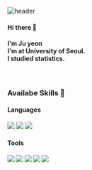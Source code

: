 ![header](https://capsule-render.vercel.app/api?type=rounded&color=gradient&customColorList=1,3,15,18&height=150&section=header&text=😊%20welcome%20😊%20&fontSize=80&desc=Ju%20yeon's%20github&descSize=20&descAlign=65&descAlignY=80)


#### Hi there 👋 
#### I'm Ju yeon <br>  I'm at University of Seoul. <br> I studied statistics.
 

<br>

<h3> Availabe Skills 💪  </h3>
<h4> Languages </h4>
<p align=“center”>
<img src="https://img.shields.io/badge/Python-3776AB?style=flat&logo=Python&logoColor=white"/></a>
<img src="https://img.shields.io/badge/R-276DC3?style=flat&logo=R&logoColor=white"/></a>
<img src="https://img.shields.io/badge/MySQL-4479A1?style=flat&logo=MySQL&logoColor=white"/></a>


<h4> Tools <h4>
<img src="https://img.shields.io/badge/Jupyter-F37626?style=flat&logo=Jupyter&logoColor=white"/></a>
<img src="https://img.shields.io/badge/Google Colab-F9AB00?style=flat&logo=Google Colab&logoColor=white"/></a>
<img src="https://img.shields.io/badge/Spyder IDE-FF0000?style=flat&logo=Spyder IDE&logoColor=white"/></a>
<img src="https://img.shields.io/badge/RStudio-75AADB?style=flat&logo=RStudio&logoColor=white"/></a>
<img src="https://img.shields.io/badge/Tableau-E97627?style=flat&logo=Tableau&logoColor=white"/></a>


<!--
**juyeonyoon/juyeonyoon** is a ✨ _special_ ✨ repository because its `README.md` (this file) appears on your GitHub profile.

Here are some ideas to get you started:

- 🔭 I’m currently working on ...
- 🌱 I’m currently learning ...
- 👯 I’m looking to collaborate on ...
- 🤔 I’m looking for help with ...
- 💬 Ask me about ...
- 📫 How to reach me: ...
- 😄 Pronouns: ...
- ⚡ Fun fact: ...
-->
